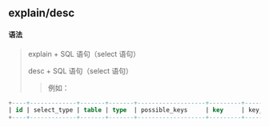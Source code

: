 ## explain/desc

#### 语法

> explain + SQL 语句（select 语句）
>
> desc + SQL 语句（select 语句）
> 
>> 例如：


```sql
+----+-------------+-------+-------+-------------------+---------+---------+-------+------+-------+
| id | select_type | table | type  | possible_keys     | key     | key_len | ref   | rows | Extra |
+----+-------------+-------+-------+-------------------+---------+---------+-------+------+-------+
```

### 

